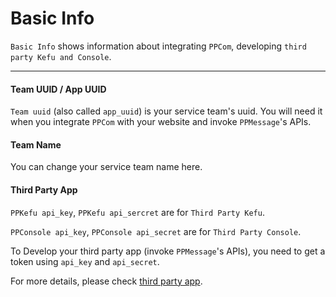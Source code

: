 # Basic Info

`Basic Info` shows information about integrating `PPCom`, developing `third party Kefu and Console`.

---------

#### Team UUID / App UUID

`Team uuid` (also called `app_uuid`) is your service team's uuid. You will need it when you integrate `PPCom` with your website and invoke `PPMessage`'s APIs.


#### Team Name

You can change your service team name here.


#### Third Party App

`PPKefu api_key`, `PPKefu api_sercret` are for `Third Party Kefu`.

`PPConsole api_key`, `PPConsole api_secret` are for `Third Party Console`.

To Develop your third party app (invoke `PPMessage`'s APIs), you need to get a token using `api_key` and `api_secret`.

For more details, please check [third party app](../third-party-app.md).
